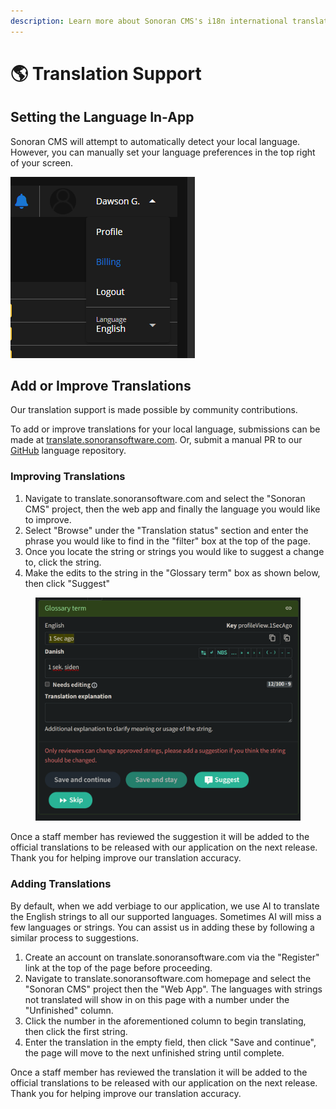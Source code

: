```yaml
---
description: Learn more about Sonoran CMS's i18n international translation support.
---
```


# 🌎 Translation Support

## Setting the Language In-App

Sonoran CMS will attempt to automatically detect your local language. However, you can manually set your language preferences in the top right of your screen.

![Sonoran CMS - Language Selector](<../.gitbook/assets/image (16).png>)

## Add or Improve Translations

Our translation support is made possible by community contributions.

To add or improve translations for your local language, submissions can be made at [translate.sonoransoftware.com](https://translate.sonoransoftware.com). Or, submit a manual PR to our [GitHub](https://github.com/Sonoran-Software/sonorancms\_translations) language repository.

### Improving Translations

1. Navigate to translate.sonoransoftware.com and select the "Sonoran CMS" project, then the web app and finally the language you would like to improve.
2. Select "Browse" under the "Translation status" section and enter the phrase you would like to find in the "filter" box at the top of the page.
3. Once you locate the string or strings you would like to suggest a change to, click the string.
4. Make the edits to the string in the "Glossary term" box as shown below, then click "Suggest"

<figure><img src="../.gitbook/assets/image (42).png" alt=""><figcaption></figcaption></figure>

Once a staff member has reviewed the suggestion it will be added to the official translations to be released with our application on the next release. Thank you for helping improve our translation accuracy.

### Adding Translations

By default, when we add verbiage to our application, we use AI to translate the English strings to all our supported languages. Sometimes AI will miss a few languages or strings. You can assist us in adding these by following a similar process to suggestions.

1. Create an account on translate.sonoransoftware.com via the "Register" link at the top of the page before proceeding.
2. Navigate to translate.sonoransoftware.com homepage and select the "Sonoran CMS" project then the "Web App". The languages with strings not translated will show in on this page with a number under the "Unfinished" column.
3. Click the number in the aforementioned column to begin translating, then click the first string.
4. Enter the translation in the empty field, then click "Save and continue", the page will move to the next unfinished string until complete.

Once a staff member has reviewed the translation it will be added to the official translations to be released with our application on the next release. Thank you for helping improve our translation accuracy.
